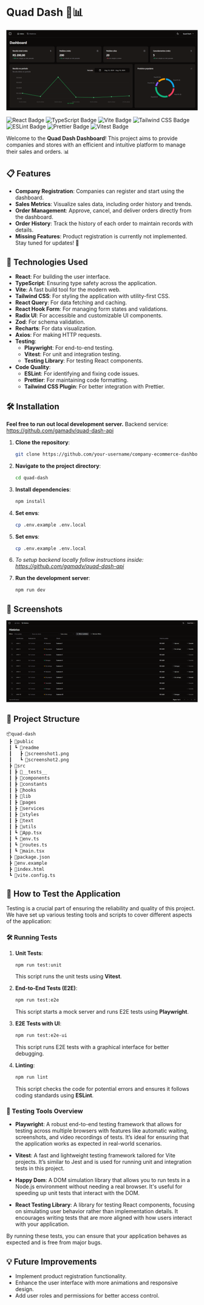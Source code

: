 # Quad Dash 🛒📊
![Screenshot 1](public/readme/Screenshot_1.png)

![React Badge](https://img.shields.io/badge/React-18.2.0-blue?style=flat-square&logo=react)
![TypeScript Badge](https://img.shields.io/badge/TypeScript-5.2.2-blue?style=flat-square&logo=typescript)
![Vite Badge](https://img.shields.io/badge/Vite-5.2.0-646CFF?style=flat-square&logo=vite)
![Tailwind CSS Badge](https://img.shields.io/badge/Tailwind_CSS-3.4.4-06B6D4?style=flat-square&logo=tailwindcss)
![ESLint Badge](https://img.shields.io/badge/ESLint-8.42.0-4B32C3?style=flat-square&logo=eslint)
![Prettier Badge](https://img.shields.io/badge/Prettier-2.7.1-F7B93E?style=flat-square&logo=prettier)
![Vitest Badge](https://img.shields.io/badge/Vitest-2.0.5-6E60F9?style=flat-square&logo=vitest)

Welcome to the **Quad Dash Dashboard**! This project aims to provide companies and stores with an efficient and intuitive platform to manage their sales and orders. 📊

## 📋 Features

- **Company Registration**: Companies can register and start using the dashboard.
- **Sales Metrics**: Visualize sales data, including order history and trends.
- **Order Management**: Approve, cancel, and deliver orders directly from the dashboard.
- **Order History**: Track the history of each order to maintain records with details.
- **Missing Features**: Product registration is currently not implemented. Stay tuned for updates! 🚧

## 🚀 Technologies Used

- **React**: For building the user interface.
- **TypeScript**: Ensuring type safety across the application.
- **Vite**: A fast build tool for the modern web.
- **Tailwind CSS**: For styling the application with utility-first CSS.
- **React Query**: For data fetching and caching.
- **React Hook Form**: For managing form states and validations.
- **Radix UI**: For accessible and customizable UI components.
- **Zod**: For schema validation.
- **Recharts**: For data visualization.
- **Axios**: For making HTTP requests.
- **Testing**:
  - **Playwright**: For end-to-end testing.
  - **Vitest**: For unit and integration testing.
  - **Testing Library**: For testing React components.
- **Code Quality**:
  - **ESLint**: For identifying and fixing code issues.
  - **Prettier**: For maintaining code formatting.
  - **Tailwind CSS Plugin**: For better integration with Prettier.

## 🛠️ Installation
**Feel free to run out local development server.**
Backend service: https://github.com/gamadv/quad-dash-api <br>

1. **Clone the repository**:
   ```bash
   git clone https://github.com/your-username/company-ecommerce-dashboard.git
   ```
2. **Navigate to the project directory**:
   ```bash
   cd quad-dash
   ```
3. **Install dependencies**:
   ```bash
   npm install
   ```
3. **Set envs**:
   ```bash
   cp .env.example .env.local
   ```
4. **Set envs**:
   ```bash
   cp .env.example .env.local
5. *To setup backend locally follow instructions inside: https://github.com/gamadv/quad-dash-api*

6. **Run the development server**:
   ```bash
   npm run dev
   ```

## 📸 Screenshots



![Screenshot 2](public/readme/Screenshot_2.png)

## 📂 Project Structure

```
📦quad-dash
 ┣ 📂public
 ┃ ┗ 📂readme
 ┃   ┣ 📜screenshot1.png
 ┃   ┗ 📜screenshot2.png
 ┣ 📂src
 ┃ ┣ 📂__tests__
 ┃ ┣ 📂components
 ┃ ┣ 📂constants
 ┃ ┣ 📂hooks
 ┃ ┣ 📂lib
 ┃ ┣ 📂pages
 ┃ ┣ 📂services
 ┃ ┣ 📂styles
 ┃ ┣ 📂text
 ┃ ┣ 📂utils
 ┃ ┗ 📜App.tsx
 ┃ ┗ 📜env.ts
 ┃ ┗ 📜routes.ts
 ┃ ┗ 📜main.tsx
 ┣ 📜package.json
 ┣ 📜env.example
 ┣ 📜index.html
 ┗ 📜vite.config.ts
```

## 🧪 How to Test the Application

Testing is a crucial part of ensuring the reliability and quality of this project. We have set up various testing tools and scripts to cover different aspects of the application:

### 🛠️ Running Tests

1. **Unit Tests**:
   ```bash
   npm run test:unit
   ```
   This script runs the unit tests using **Vitest**.

2. **End-to-End Tests (E2E)**:
   ```bash
   npm run test:e2e
   ```
   This script starts a mock server and runs E2E tests using **Playwright**.

3. **E2E Tests with UI**:
   ```bash
   npm run test:e2e-ui
   ```
   This script runs E2E tests with a graphical interface for better debugging.

4. **Linting**:
   ```bash
   npm run lint
   ```
   This script checks the code for potential errors and ensures it follows coding standards using **ESLint**.

### 🧰 Testing Tools Overview

- **Playwright**: A robust end-to-end testing framework that allows for testing across multiple browsers with features like automatic waiting, screenshots, and video recordings of tests. It’s ideal for ensuring that the application works as expected in real-world scenarios.

- **Vitest**: A fast and lightweight testing framework tailored for Vite projects. It’s similar to Jest and is used for running unit and integration tests in this project.

- **Happy Dom**: A DOM simulation library that allows you to run tests in a Node.js environment without needing a real browser. It's useful for speeding up unit tests that interact with the DOM.

- **React Testing Library**: A library for testing React components, focusing on simulating user behavior rather than implementation details. It encourages writing tests that are more aligned with how users interact with your application.

By running these tests, you can ensure that your application behaves as expected and is free from major bugs.

## 💡 Future Improvements

- Implement product registration functionality.
- Enhance the user interface with more animations and responsive design.
- Add user roles and permissions for better access control.

